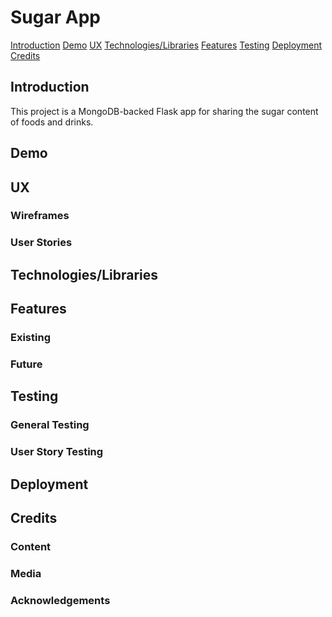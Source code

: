 <h1 id="title">Sugar App</h1>

[Introduction](#introduction)
[Demo](#demo)
[UX](#ux)
[Technologies/Libraries](#technologies)
[Features](#features)
[Testing](#testing)
[Deployment](#deployment)
[Credits](#credits)

<h2 id="introduction">Introduction</h2>

This project is a MongoDB-backed Flask app for sharing the sugar content of foods and drinks.

<h2 id="demo">Demo</h2>

<h2 id="ux">UX</h2>

### Wireframes
### User Stories

<h2 id="technologies">Technologies/Libraries</h2>

<h2 id="features">Features</h2>

### Existing
### Future

<h2 id="testing">Testing</h2>

### General Testing
### User Story Testing

<h2 id="deployment">Deployment</h2>

<h2 id="credits">Credits</h2>

### Content
### Media
### Acknowledgements
